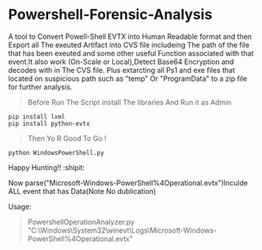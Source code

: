 # Powershell-Forensic-Analysis
A tool to Convert Powell-Shell EVTX into Human Readable format and then Export all The exeuted Artifact into CVS file includeing The path of the file that has been exeuted and some other useful Function associated with that event.It also work (On-Scale or Local),Detect Base64 Encryption and decodes with in The CVS file. Plus extarcting all Ps1 and exe files that located on suspicious path such as "temp" Or "ProgramData" to a zip file for further analysis.


>Before Run The Script install The libraries And Run it as Admin
```
pip install lxml
pip install python-evtx
```
>Then Yo R Good To Go !

```
python WindowsPowerShell.py
```

Happy Hunting!! :shipit:

Now parse("Microsoft-Windows-PowerShell%4Operational.evtx")Inculde ALL event that has Data(Note No dublication) 

Usage:

>PowershellOperationAnalyzer.py "C:\Windows\System32\winevt\Logs\Microsoft-Windows-PowerShell%4Operational.evtx"


